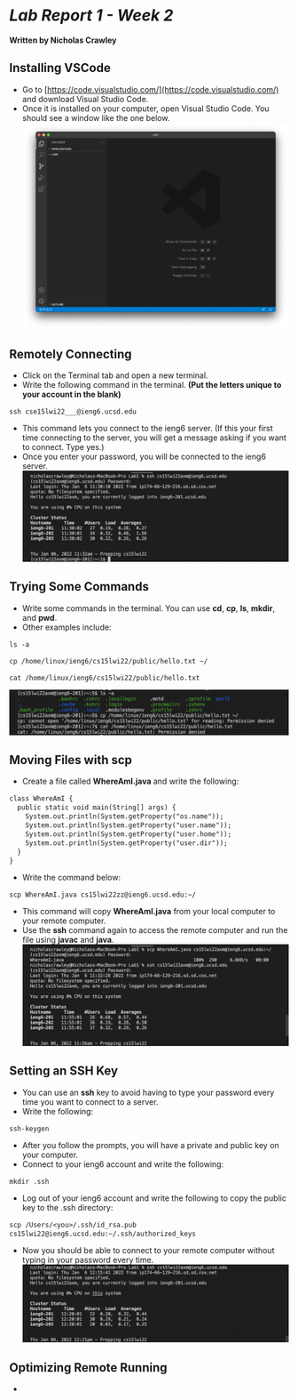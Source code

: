 # *Lab Report 1 - Week 2*
**Written by Nicholas Crawley**

## Installing VSCode
* Go to [https://code.visualstudio.com/](https://code.visualstudio.com/) and download Visual Studio Code.
* Once it is installed on your computer, open Visual Studio Code. You should see a window like the one below.
![Image](lab-1-step-1.png)

## Remotely Connecting
* Click on the Terminal tab and open a new terminal.
* Write the following command in the terminal. **(Put the letters unique to your account in the blank)**
```
ssh cse15lwi22___@ieng6.ucsd.edu
```
* This command lets you connect to the ieng6 server. (If this your first time connecting to the server, you will get a message asking if you want to connect. Type yes.)
* Once you enter your password, you will be connected to the ieng6 server.
![Image](lab-1-step-2.png)

## Trying Some Commands
* Write some commands in the terminal. You can use **cd**, **cp**, **ls**, **mkdir**, and **pwd**.
* Other examples include:
```
ls -a
```
```
cp /home/linux/ieng6/cs15lwi22/public/hello.txt ~/
```
```
cat /home/linux/ieng6/cs15lwi22/public/hello.txt
```
![Image](lab-1-step-3.png)

## Moving Files with **scp**
* Create a file called **WhereAmI.java** and write the following:
```
class WhereAmI {
  public static void main(String[] args) {
    System.out.println(System.getProperty("os.name"));
    System.out.println(System.getProperty("user.name"));
    System.out.println(System.getProperty("user.home"));
    System.out.println(System.getProperty("user.dir"));
  }
}
```
* Write the command below:
```
scp WhereAmI.java cs15lwi22zz@ieng6.ucsd.edu:~/
```
* This command will copy **WhereAmI.java** from your local computer to your remote computer.
* Use the **ssh** command again to access the remote computer and run the file using **javac** and **java**.
![Image](lab-1-step-4.png)

## Setting an SSH Key
* You can use an **ssh** key to avoid having to type your password every time you want to connect to a server.
* Write the following:
```
ssh-keygen
```
* After you follow the prompts, you will have a private and public key on your computer.
* Connect to your ieng6 account and write the following:
```
mkdir .ssh
```
* Log out of your ieng6 account and write the following to copy the public key to the .ssh directory:
```
scp /Users/<you>/.ssh/id_rsa.pub cs15lwi22@ieng6.ucsd.edu:~/.ssh/authorized_keys
```
* Now you should be able to connect to your remote computer without typing in your password every time.
![Image](lab-1-step-5.png)

## Optimizing Remote Running
* 
